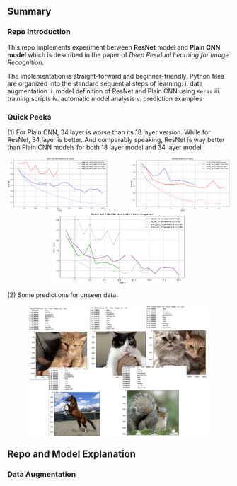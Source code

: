 
## Summary

### Repo Introduction

This repo implements experiment between **ResNet** model and **Plain CNN model** which is described in the paper of  *Deep Residual Learning for Image Recognition*.

The implementation is straight-forward and beginner-friendly. Python files are organized into the standard sequential steps of learning:
 i. data augmentation
 ii. model definition of ResNet and Plain CNN using `Keras`
 iii. training scripts
 iv. automatic model analysis
 v. prediction examples
 
 ### Quick Peeks

(1) For Plain CNN, 34 layer is worse than its 18 layer version. While for ResNet, 34 layer is better. And comparably speaking, ResNet is way better than Plain CNN models for both 18 layer model and 34 layer model.
<div style="display: flex; justify-content: space-between;">
  <img src="pic/expr-1-plainet.png" alt="plainet" style="width: 45%;">
  <img src="pic/expr-1-resnet.png" alt="resnet" style="width: 45%;">
</div>
<div style="display: flex; justify-content: center;">
  <img src="pic/expr-1-compare.png" alt="resnet" style="width: 60%;">
</div>

(2) Some predictions for unseen data.
<div style="display: flex; justify-content: center;">
  <img src="pic/predictions.jpg" alt="resnet" style="width: 80%;">
</div>

 ## Repo and Model Explanation

 ### Data Augmentation